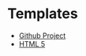 # Templates

- [Github Project](https://github.com/dec0dOS/amazing-github-template)
- [HTML 5](https://www.toptal.com/developers/htmlshell)
